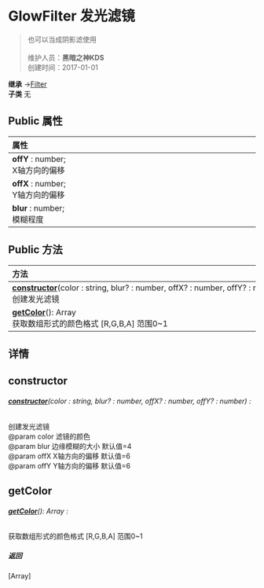 # GlowFilter 发光滤镜
>也可以当成阴影滤使用<br><br>
>维护人员：**黑暗之神KDS**  
>创建时间：2017-01-01

**继承**  →[Filter](/zh_hans/library/2d/client/lib/filter)<br>
**子类**  无<br>
## **Public 属性**
|<div style="width:1000px;text-align:left">属性</div>   |
| ---  |
| **offY** : number;<br>X轴方向的偏移  |
| **offX** : number;<br>Y轴方向的偏移  |
| **blur** : number;<br>模糊程度  |

## Public 方法
|<div style="width:1000px;text-align:left" >方法</div>   |
| ---  |
| **[constructor](#constructor)**(color : string,  blur? : number,  offX? : number,  offY? : number)<br>创建发光滤镜
| **[getColor](#getcolor)**(): Array<any><br>获取数组形式的颜色格式 [R,G,B,A] 范围0~1

## 详情



## constructor
###### **[constructor](#constructor)**(color : string,  blur? : number,  offX? : number,  offY? : number) :
创建发光滤镜<br>
@param	color	滤镜的颜色<br>
@param	blur	边缘模糊的大小 默认值=4<br>
@param	offX	X轴方向的偏移 默认值=6<br>
@param	offY	Y轴方向的偏移 默认值=6



## getColor
###### **[getColor](#getcolor)**(): Array<any> :
获取数组形式的颜色格式 [R,G,B,A] 范围0~1

##### 返回
[Array]



